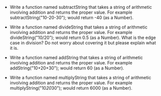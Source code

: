 * Write a function named subtractString that takes a string of arithmetic involving addition and returns the proper value. For example subtractString("10-20-30"); would return -40 (as a Number).

* Write a function named divideString that takes a string of arithmetic involving addition and returns the proper value. For example divideString("10/20"); would return 0.5 (as a Number). What is the edge case in division? Do not worry about covering it but please explain what it is.

* Write a function named addString that takes a string of arithmetic involving addition and returns the proper value. For example addString("10+20+30"); would return 60 (as a Number).

* Write a function named multiplyString that takes a string of arithmetic involving addition and returns the proper value. For example multiplyString("10*20*30"); would return 6000 (as a Number).
